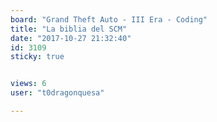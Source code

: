 ```yaml
---
board: "Grand Theft Auto - III Era - Coding"
title: "La biblia del SCM"
date: "2017-10-27 21:32:40"
id: 3109
sticky: true


views: 6
user: "t0dragonquesa"

---
```

